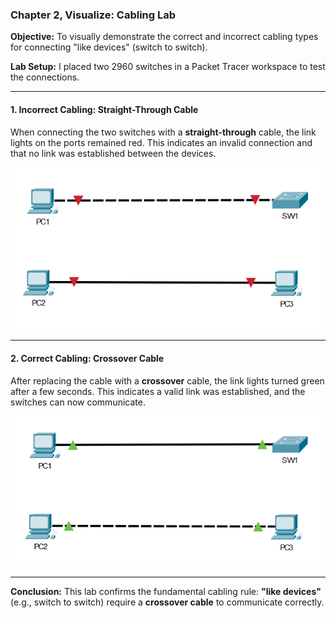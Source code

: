 ### Chapter 2, Visualize: Cabling Lab

**Objective:** To visually demonstrate the correct and incorrect cabling types for connecting "like devices" (switch to switch).

**Lab Setup:** I placed two 2960 switches in a Packet Tracer workspace to test the connections.

---
#### 1. Incorrect Cabling: Straight-Through Cable

When connecting the two switches with a **straight-through** cable, the link lights on the ports remained red. This indicates an invalid connection and that no link was established between the devices.

![Screenshot of two switches connected with a straight-through cable showing red lights](wrong_cabling.png)

---
#### 2. Correct Cabling: Crossover Cable

After replacing the cable with a **crossover** cable, the link lights turned green after a few seconds. This indicates a valid link was established, and the switches can now communicate.

![Screenshot of two switches connected with a crossover cable showing green lights](correct_cabling.png)

---
**Conclusion:** This lab confirms the fundamental cabling rule: **"like devices"** (e.g., switch to switch) require a **crossover cable** to communicate correctly.
